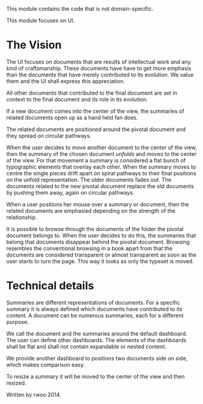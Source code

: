 This module contains the code that is not domain-specific.

This module focuses on UI.

The Vision
==========

The UI focuses on documents that are results of intellectual work and any kind of craftsmanship. These documents
have have to get more emphasis than the documents that have merely contributed to its evolution.
We value them and the UI shall express this appreciation.

All other documents that contributed to the final document are set in context to the final document and its
role in its evolution.

If a new document comes into the center of the view, the summaries of related documents open up
as a hand held fan does.

The related documents are positioned around the pivotal document and they spread on circular pathways.

When the user decides to move another document to the center of the view, then the summary of the 
chosen document *unfolds* and moves to the center of the view. For that movement a summary is considered 
a flat bunch of typographic elements that overlay each other. When the summary moves to centre the 
single pieces drift apart on spiral pathways to their final positions on the unfold representation. 
The older documents fades out. The documents related to the new pivotal document replace the old 
documents by pushing them away, again on circular pathways.

When a user positions her mouse over a summary or document, then the related documents are emphasied 
depending on the strength of the relationship.

It is possible to browse through the documents of the folder the pivotal document belongs to. When the
user decides to do this, the summaries that belong that documents disappear behind the pivotal document.
Browsing resembles the conventional browsing in a book apart from that the documents are considered 
transparent or almost transparent as soon as the user starts to turn the page. This way it looks as 
only the typeset is moved.


Technical details
=================

Summaries are different representations of documents. For a specific summary it is always defined which
documents have contributed to its content. A document can be numerous summaries, each for a different
purpose.

We call the document and the summaries around the default dashboard.
The user can define other dashboards. The elements of the dashboards shall be flat and shall not contain
expandable or nested content.

We provide another dashboard to positions two documents side on side, which makes comparison easy.

To resize a summary it will be moved to the center of the view and then resized.   
    

Written by rwoo 2014.